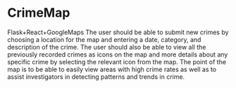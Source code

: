 # CrimeMap
Flask+React+GoogleMaps
The user should
be able to submit new crimes by choosing a location for the map and entering a
date, category, and description of the crime. The user should also be able to view
all the previously recorded crimes as icons on the map and more details about any
specific crime by selecting the relevant icon from the map. The point of the map is to
be able to easily view areas with high crime rates as well as to assist investigators in
detecting patterns and trends in crime.
